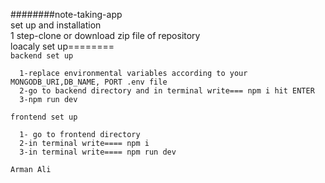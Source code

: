 ########note-taking-app <br>
set up and installation <br>
1 step-clone or download zip file of repository <br>
loacaly set up======== <br>
``backend set up``
```plaintext
  1-replace environmental variables according to your MONGODB_URI,DB_NAME, PORT .env file
  2-go to backend directory and in terminal write=== npm i hit ENTER
  3-npm run dev

```
``frontend set up``
```plaintext
  1- go to frontend directory
  2-in terminal write==== npm i
  3-in terminal write==== npm run dev
```
``Arman Ali``
